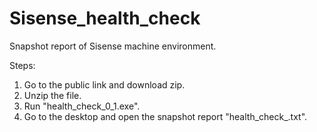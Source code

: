 # Sisense_health_check
Snapshot report of Sisense machine environment.


Steps:
1) Go to the public link and download zip.
2) Unzip the file.
3) Run "health_check_0_1.exe".
4) Go to the desktop and open the snapshot report "health_check_<Date and time>.txt".
